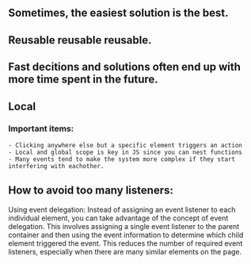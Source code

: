 ## Sometimes, the easiest solution is the best.
## Reusable reusable reusable.
## Fast decitions and solutions often end up with more time spent in the future.
## Local
### Important items: 
	- Clicking anywhere else but a specific element triggers an action
	- Local and global scope is key in JS since you can nest functions
	- Many events tend to make the system more complex if they start interfering with eachother.

## How to avoid too many listeners:
Using event delegation: Instead of assigning an event listener to each individual element, you can take advantage of the concept of event delegation. This involves assigning a single event listener to the parent container and then using the event information to determine which child element triggered the event. This reduces the number of required event listeners, especially when there are many similar elements on the page.